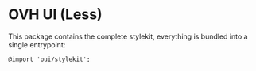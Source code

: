 # OVH UI (Less)

This package contains the complete stylekit, everything is bundled into a
single entrypoint:

```less
@import 'oui/stylekit';
```
